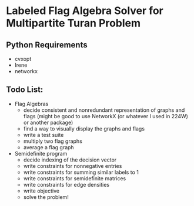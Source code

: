 # Labeled Flag Algebra Solver for Multipartite Turan Problem

## Python Requirements
* cvxopt
* Irene
* networkx

## Todo List:
* Flag Algebras
    * decide consistent and nonredundant representation of graphs and flags (might be good to use NetworkX (or whatever I used in 224W) or another package)
    * find a way to visually display the graphs and flags
    * write a test suite
    * multiply two flag graphs
    * average a flag graph
* Semidefinite program
    * decide indexing of the decision vector
    * write constraints for nonnegative entries
    * write constraints for summing similar labels to 1
    * write constraints for semidefinite matrices
    * write constraints for edge densities
    * write objective
    * solve the problem!
